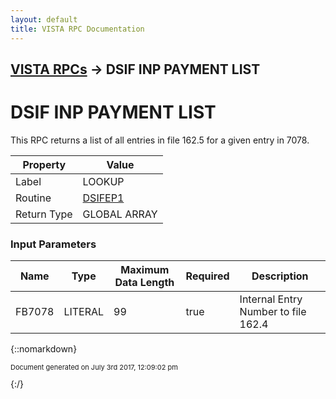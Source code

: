 ```yaml
---
layout: default
title: VISTA RPC Documentation
---
```


## [VISTA RPCs](TableOfContents) &#8594; DSIF INP PAYMENT LIST
# DSIF INP PAYMENT LIST

This RPC returns a list of all entries in file 162.5 for a given entry in 7078.

Property | Value
--- | ---
Label | LOOKUP
Routine | [DSIFEP1](http://code.osehra.org/dox/Routine_DSIFEP1_source.html)
Return Type | GLOBAL ARRAY


### Input Parameters

Name | Type | Maximum Data Length | Required | Description
--- | --- | --- | --- | ---
FB7078 | LITERAL | 99 | true | Internal Entry Number to file 162.4



{::nomarkdown} <br/><p style="font-size: 11px">Document generated on July 3rd 2017, 12:09:02 pm</p>{:/}